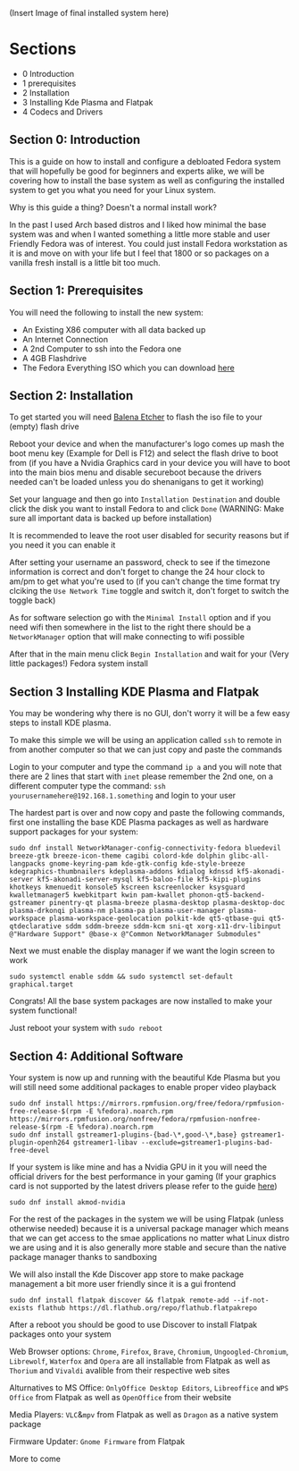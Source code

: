 (Insert Image of final installed system here)

# Sections
- 0 Introduction
- 1 prerequisites
- 2 Installation
- 3 Installing Kde Plasma and Flatpak
- 4 Codecs and Drivers
## Section 0: Introduction

This is a guide on how to install and configure a debloated Fedora system that will hopefully be good for beginners and experts alike, we will be covering how to install the base system as well as configuring the installed system to get you what you need for your Linux system.

Why is this guide a thing? Doesn't a normal install work?

In the past I used Arch based distros and I liked how minimal the base system was and when I wanted something a little more stable and user Friendly Fedora was of interest. You could just install Fedora workstation as it is and move on with your life but I feel that 1800 or so packages on a vanilla fresh install is a little bit too much.

## Section 1: Prerequisites

You will need the following to install the new system:
- An Existing X86 computer with all data backed up
- An Internet Connection
- A 2nd Computer to ssh into the Fedora one
- A 4GB Flashdrive
- The Fedora Everything ISO which you can download [here]([https://pages.github.com/](https://alt.fedoraproject.org/)https://alt.fedoraproject.org/)
## Section 2: Installation

To get started you will need [Balena Etcher](https://etcher.balena.io/) to flash the iso file to your (empty) flash drive

Reboot your device and when the manufacturer's logo comes up mash the boot menu key (Example for Dell is F12) and select the flash drive to boot from (if you have a Nvidia Graphics card in your device you will have to boot into the main bios menu and disable secureboot because the drivers needed can't be loaded unless you do shenanigans to get it working)

Set your language and then go into ``Installation Destination`` and double click the disk you want to install Fedora to and click ``Done`` (WARNING: Make sure all important data is backed up before installation)

It is recommended to leave the root user disabled for security reasons but if you need it you can enable it

After setting your username an password, check to see if the timezone information is correct and don't forget to change the 24 hour clock to am/pm to get what you're used to (if you can't change the time format try clciking the ``Use Network Time`` toggle and switch it, don't forget to switch the toggle back)

As for software selection go with the ``Minimal Install`` option and if you need wifi then somewhere in the list to the right there should be a ``NetworkManager`` option that will make connecting to wifi possible

After that in the main menu click ``Begin Installation`` and wait for your (Very little packages!) Fedora system install

## Section 3 Installing KDE Plasma and Flatpak

You may be wondering why there is no GUI, don't worry it will be a few easy steps to install KDE plasma.

To make this simple we will be using an application called ``ssh`` to remote in from another computer so that we can just copy and paste the commands

Login to your computer and type the command ``ip a`` and you will note that there are 2 lines that start with ```inet``` please remember the 2nd one, on a different computer type the command: ``ssh yourusernamehere@192.168.1.something`` and login to your user

The hardest part is over and now copy and paste the following commands, first one installing the base KDE Plasma packages as well as hardware support packages for your system:

```
sudo dnf install NetworkManager-config-connectivity-fedora bluedevil breeze-gtk breeze-icon-theme cagibi colord-kde dolphin glibc-all-langpacks gnome-keyring-pam kde-gtk-config kde-style-breeze kdegraphics-thumbnailers kdeplasma-addons kdialog kdnssd kf5-akonadi-server kf5-akonadi-server-mysql kf5-baloo-file kf5-kipi-plugins khotkeys kmenuedit konsole5 kscreen kscreenlocker ksysguard kwalletmanager5 kwebkitpart kwin pam-kwallet phonon-qt5-backend-gstreamer pinentry-qt plasma-breeze plasma-desktop plasma-desktop-doc plasma-drkonqi plasma-nm plasma-pa plasma-user-manager plasma-workspace plasma-workspace-geolocation polkit-kde qt5-qtbase-gui qt5-qtdeclarative sddm sddm-breeze sddm-kcm sni-qt xorg-x11-drv-libinput @"Hardware Support" @base-x @"Common NetworkManager Submodules"
```

Next we must enable the display manager if we want the login screen to work
```
sudo systemctl enable sddm && sudo systemctl set-default graphical.target
```
Congrats! All the base system packages are now installed to make your system functional!

Just reboot your system with ``sudo reboot``

## Section 4: Additional Software

Your system is now up and running with the beautiful Kde Plasma but you will still need some additional packages to enable proper video playback
```
sudo dnf install https://mirrors.rpmfusion.org/free/fedora/rpmfusion-free-release-$(rpm -E %fedora).noarch.rpm https://mirrors.rpmfusion.org/nonfree/fedora/rpmfusion-nonfree-release-$(rpm -E %fedora).noarch.rpm
sudo dnf install gstreamer1-plugins-{bad-\*,good-\*,base} gstreamer1-plugin-openh264 gstreamer1-libav --exclude=gstreamer1-plugins-bad-free-devel
```

If your system is like mine and has a Nvidia GPU in it you will need the official drivers for the best performance in your gaming (If your graphics card is not supported by the latest drivers please refer to the guide [here](https://phoenixnap.com/kb/fedora-nvidia-drivers))
```
sudo dnf install akmod-nvidia
```
For the rest of the packages in the system we will be using Flatpak (unless otherwise needed) because it is a universal package manager which means that we can get access to the smae applications no matter what Linux distro we are using and it is also generally more stable and secure than the native package manager thanks to sandboxing

We will also install the Kde Discover app store to make package management a bit more user friendly since it is a gui frontend
```
sudo dnf install flatpak discover && flatpak remote-add --if-not-exists flathub https://dl.flathub.org/repo/flathub.flatpakrepo
```
After a reboot you should be good to use Discover to install Flatpak packages onto your system

Web Browser options: ``Chrome``, ``Firefox``, ``Brave``, ``Chromium``, ``Ungoogled-Chromium``, ``Librewolf``, ``Waterfox`` and ``Opera`` are all installable from Flatpak as well as ``Thorium`` and ``Vivaldi`` avalible from their respective web sites

Alturnatives to MS Office: ``OnlyOffice Desktop Editors``, ``Libreoffice`` and ``WPS Office`` from Flatpak as well as ``OpenOffice`` from their website

Media Players: ``VLC``&``mpv`` from Flatpak as well as ``Dragon`` as a native system package

Firmware Updater: ``Gnome Firmware`` from Flatpak

More to come
